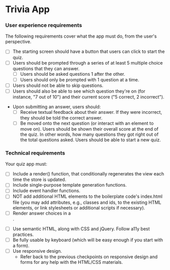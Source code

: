 # Trivia App

### User experience requirements

The following requirements cover what the app must do, from the user's perspective.

- [ ] The starting screen should have a button that users can click to start the quiz.
- [ ] Users should be prompted through a series of at least 5 multiple choice questions that they can answer.
  - [ ] Users should be asked questions 1 after the other.
  - [ ] Users should only be prompted with 1 question at a time.
- [ ] Users should not be able to skip questions.
- [ ] Users should also be able to see which question they're on (for instance, "7 out of 10") and their current score ("5 correct, 2 incorrect").
- Upon submitting an answer, users should:
  - [ ] Receive textual feedback about their answer. If they were incorrect, they should be told the correct answer.
  - [ ] Be moved onto the next question (or interact with an element to move on). Users should be shown their overall score at the end of the quiz. In other words, how many questions they got right out of the total questions asked. Users should be able to start a new quiz.

### Technical requirements

Your quiz app must:

- [ ] Include a render() function, that conditionally regenerates the view each time the store is updated.
- [ ] Include single-purpose template generation functions.
- [ ] Include event handler functions.
- [ ] NOT add additional HTML elements to the boilerplate code's index.html file (you may add attributes, e.g., classes and ids, to the existing HTML elements, or link stylesheets or additional scripts if necessary).
- [ ] Render answer choices in a <form>.
- [ ] Use semantic HTML, along with CSS and jQuery.
      Follow a11y best practices.
- [ ] Be fully usable by keyboard (which will be easy enough if you start with a form).
- [ ] Use responsive design.
  - Refer back to the previous checkpoints on responsive design and forms for any help with the HTML/CSS materials.
